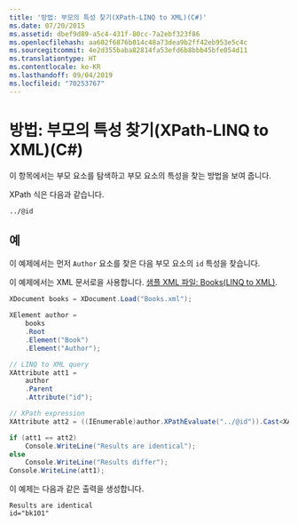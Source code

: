 ```yaml
---
title: '방법: 부모의 특성 찾기(XPath-LINQ to XML)(C#)'
ms.date: 07/20/2015
ms.assetid: dbef9d89-a5c4-431f-80cc-7a2ebf323f86
ms.openlocfilehash: aa602f6876b014c48a73dea9b2ff42eb953e5c4c
ms.sourcegitcommit: 4e2d355baba82814fa53efd6b8bbb45bfe054d11
ms.translationtype: HT
ms.contentlocale: ko-KR
ms.lasthandoff: 09/04/2019
ms.locfileid: "70253767"
---
```

# <a name="how-to-find-an-attribute-of-the-parent-xpath-linq-to-xml-c"></a>방법: 부모의 특성 찾기(XPath-LINQ to XML)(C#)

이 항목에서는 부모 요소를 탐색하고 부모 요소의 특성을 찾는 방법을 보여 줍니다.

XPath 식은 다음과 같습니다.

`../@id`

## <a name="example"></a>예

이 예제에서는 먼저 `Author` 요소를 찾은 다음 부모 요소의 `id` 특성을 찾습니다.

이 예제에서는 XML 문서로을 사용합니다. [샘플 XML 파일: Books(LINQ to XML)](./sample-xml-file-books-linq-to-xml.md).

```csharp
XDocument books = XDocument.Load("Books.xml");

XElement author =
    books
    .Root
    .Element("Book")
    .Element("Author");

// LINQ to XML query
XAttribute att1 =
    author
    .Parent
    .Attribute("id");

// XPath expression
XAttribute att2 = ((IEnumerable)author.XPathEvaluate("../@id")).Cast<XAttribute>().First();

if (att1 == att2)
    Console.WriteLine("Results are identical");
else
    Console.WriteLine("Results differ");
Console.WriteLine(att1);
```

이 예제는 다음과 같은 출력을 생성합니다.

```output
Results are identical
id="bk101"
```
